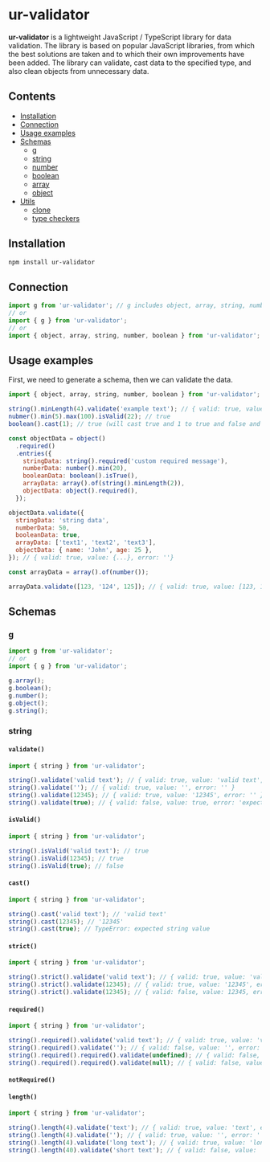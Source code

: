 # ur-validator

**ur-validator** is a lightweight JavaScript / TypeScript library for data validation.
The library is based on popular JavaScript libraries, from which the best solutions are taken and to which their own improvements have been added. The library can validate, cast data to the specified type, and also clean objects from unnecessary data.

## Сontents

- [Installation](#installation)
- [Connection](#connection)
- [Usage examples](#usage-examples)
- [Schemas](#schemas)
  - [g](#g)
  - [string](#string)
  - [number](#number)
  - [boolean](#boolean)
  - [array](#array)
  - [object](#object)
- [Utils](#Schemas)
  - [clone](#clone)
  - [type checkers](#type-checkers)

## Installation

```sh
npm install ur-validator
```

## Connection

```js
import g from 'ur-validator'; // g includes object, array, string, number, boolean schemas
// or
import { g } from 'ur-validator';
// or
import { object, array, string, number, boolean } from 'ur-validator';
```

## Usage examples

First, we need to generate a schema, then we can validate the data.

```js
import { object, array, string, number, boolean } from 'ur-validator';

string().minLength(4).validate('example text'); // { valid: true, value: 'example text', error: ''}
nubmer().min(5).max(100).isValid(22); // true
boolean().cast(1); // true (will cast true and 1 to true and false and 0 to false if strict mode is not enabled)

const objectData = object()
  .required()
  .entries({
    stringData: string().required('custom required message'),
    numberData: number().min(20),
    booleanData: boolean().isTrue(),
    arrayData: array().of(string().minLength(2)),
    objectData: object().required(),
  });

objectData.validate({
  stringData: 'string data',
  numberData: 50,
  booleanData: true,
  arrayData: ['text1', 'text2', 'text3'],
  objectData: { name: 'John', age: 25 },
}); // { valid: true, value: {...}, error: ''}

const arrayData = array().of(number());

arrayData.validate([123, '124', 125]); // { valid: true, value: [123, 124, 125], error: ''}
```

## Schemas

### g

```js
import g from 'ur-validator';
// or
import { g } from 'ur-validator';

g.array();
g.boolean();
g.number();
g.object();
g.string();
```

### string

#### `validate()`

```js
import { string } from 'ur-validator';

string().validate('valid text'); // { valid: true, value: 'valid text', error: '' }
string().validate(''); // { valid: true, value: '', error: '' }
string().validate(12345); // { valid: true, value: '12345', error: '' }
string().validate(true); // { valid: false, value: true, error: 'expected string value' }
```

#### `isValid()`

```js
import { string } from 'ur-validator';

string().isValid('valid text'); // true
string().isValid(12345); // true
string().isValid(true); // false
```

#### `cast()`

```js
import { string } from 'ur-validator';

string().cast('valid text'); // 'valid text'
string().cast(12345); // '12345'
string().cast(true); // TypeError: expected string value
```

#### `strict()`

```js
import { string } from 'ur-validator';

string().strict().validate('valid text'); // { valid: true, value: 'valid text', error: '' }
string().strict().validate(12345); // { valid: true, value: '12345', error: '' }
string().strict().validate(12345); // { valid: false, value: 12345, error: 'expected string value' }
```

#### `required()`

```js
import { string } from 'ur-validator';

string().required().validate('valid text'); // { valid: true, value: 'valid text', error: '' }
string().required().validate(''); // { valid: false, value: '', error: 'required field' }
string().required().required().validate(undefined); // { valid: false, value: undefined, error: 'required field' }
string().required().required().validate(null); // { valid: false, value: null, error: 'required field' }
```

#### `notRequired()`

#### `length()`

```js
import { string } from 'ur-validator';

string().length(4).validate('text'); // { valid: true, value: 'text', error: '' }
string().length(4).validate(''); // { valid: true, value: '', error: '' }
string().length(4).validate('long text'); // { valid: true, value: 'long text', error: 'field length must be 4 characters' }
string().length(40).validate('short text'); // { valid: false, value: 'short text', error: 'field length must be 40 characters' }
```
